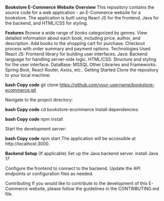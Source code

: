 **Bookstore E-Commerce Website** 
**Overview**
This repository contains the source code for a web application - an E-Commerce website for a bookstore. The application is built using React JS for the frontend, Java for the backend, and HTML/CSS for styling.

**Features**
Browse a wide range of books categorized by genres.
View detailed information about each book, including price, author, and description.
Add books to the shopping cart for purchase.
Checkout process with order summary and payment options.
Technologies Used
React JS: Frontend library for building user interfaces.
Java: Backend language for handling server-side logic.
HTML/CSS: Structure and styling for the user interface.
DataBase: MSSQL
Other Libraries and Frameworks: Spring Boot, React Router, Axios, etc..
Getting Started
Clone the repository to your local machine:

**bash
Copy code**
git clone https://github.com/your-username/bookstore-ecommerce.git

Navigate to the project directory:

**bash
Copy code**
cd bookstore-ecommerce
Install dependencies:

**bash
Copy code**
npm install

Start the development server:

**bash
Copy code**
npm start
The application will be accessible at http://localhost:3000.

**Backend Setup**
(If applicable) Set up the Java backend server. install Java 17

Configure the frontend to connect to the backend. Update the API endpoints or configuration files as needed.

Contributing
If you would like to contribute to the development of this E-Commerce website, please follow the guidelines in the CONTRIBUTING.md file.
